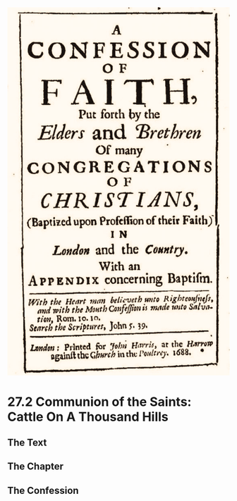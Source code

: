 <img class="intro-right" src="art-1689.png">

# 27.2 Communion of the Saints: Cattle On A Thousand Hills

## The Text

## The Chapter

## The Confession

